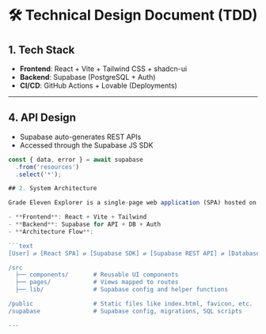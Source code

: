 # 🛠 Technical Design Document (TDD)

## 1. Tech Stack

- **Frontend**: React + Vite + Tailwind CSS + shadcn-ui  
- **Backend**: Supabase (PostgreSQL + Auth)  
- **CI/CD**: GitHub Actions + Lovable (Deployments)  

---


## 4. API Design

- Supabase auto-generates REST APIs
- Accessed through the Supabase JS SDK

```ts
const { data, error } = await supabase
  .from('resources')
  .select('*');

## 2. System Architecture

Grade Eleven Explorer is a single-page web application (SPA) hosted on Lovable. It communicates with Supabase using the official client SDK.

- **Frontend**: React + Vite + Tailwind
- **Backend**: Supabase for API + DB + Auth
- **Architecture Flow**:

```text
[User] ⇄ [React SPA] ⇄ [Supabase SDK] ⇄ [Supabase REST API] ⇄ [Database]

/src
  ├── components/       # Reusable UI components
  ├── pages/            # Views mapped to routes
  ├── lib/              # Supabase config and helper functions

/public                 # Static files like index.html, favicon, etc.
/supabase               # Supabase config, migrations, SQL scripts

---
